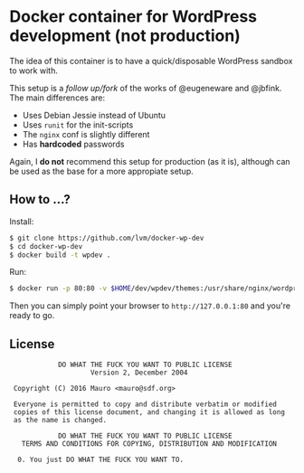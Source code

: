 # Docker container for WordPress development (not production)

The idea of this container is to have a quick/disposable WordPress sandbox to work with.  

This setup is a *follow up/fork* of the works of @eugeneware and @jbfink. The main differences are:  

* Uses Debian Jessie instead of Ubuntu
* Uses `runit` for the init-scripts
* The `nginx` conf is slightly different
* Has **hardcoded** passwords

Again, I **do not** recommend this setup for production (as it is), although can be used as the base for a more appropiate setup.  

## How to ...?

Install:

```bash
$ git clone https://github.com/lvm/docker-wp-dev
$ cd docker-wp-dev
$ docker build -t wpdev .
```

Run:

```bash
$ docker run -p 80:80 -v $HOME/dev/wpdev/themes:/usr/share/nginx/wordpress/wp-content/themes/ wpdev
```

Then you can simply point your browser to `http://127.0.0.1:80` and you're ready to go.

## License

```
            DO WHAT THE FUCK YOU WANT TO PUBLIC LICENSE
                    Version 2, December 2004

 Copyright (C) 2016 Mauro <mauro@sdf.org>

 Everyone is permitted to copy and distribute verbatim or modified
 copies of this license document, and changing it is allowed as long
 as the name is changed.

            DO WHAT THE FUCK YOU WANT TO PUBLIC LICENSE
   TERMS AND CONDITIONS FOR COPYING, DISTRIBUTION AND MODIFICATION

  0. You just DO WHAT THE FUCK YOU WANT TO.
```
